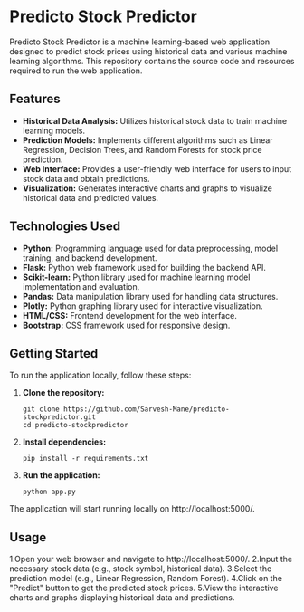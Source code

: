 
# Predicto Stock Predictor

Predicto Stock Predictor is a machine learning-based web application designed to predict stock prices using historical data and various machine learning algorithms. This repository contains the source code and resources required to run the web application.

## Features

- **Historical Data Analysis:** Utilizes historical stock data to train machine learning models.
- **Prediction Models:** Implements different algorithms such as Linear Regression, Decision Trees, and Random Forests for stock price prediction.
- **Web Interface:** Provides a user-friendly web interface for users to input stock data and obtain predictions.
- **Visualization:** Generates interactive charts and graphs to visualize historical data and predicted values.

## Technologies Used

- **Python:** Programming language used for data preprocessing, model training, and backend development.
- **Flask:** Python web framework used for building the backend API.
- **Scikit-learn:** Python library used for machine learning model implementation and evaluation.
- **Pandas:** Data manipulation library used for handling data structures.
- **Plotly:** Python graphing library used for interactive visualization.
- **HTML/CSS:** Frontend development for the web interface.
- **Bootstrap:** CSS framework used for responsive design.

## Getting Started

To run the application locally, follow these steps:

1. **Clone the repository:**

   ```
   git clone https://github.com/Sarvesh-Mane/predicto-stockpredictor.git
   cd predicto-stockpredictor
   ```
2. **Install dependencies:**

   ```
   pip install -r requirements.txt
   ```
3. **Run the application:**

   ```
   python app.py
   ```
The application will start running locally on http://localhost:5000/.

## Usage

1.Open your web browser and navigate to http://localhost:5000/.
2.Input the necessary stock data (e.g., stock symbol, historical data).
3.Select the prediction model (e.g., Linear Regression, Random Forest).
4.Click on the "Predict" button to get the predicted stock prices.
5.View the interactive charts and graphs displaying historical data and predictions.





